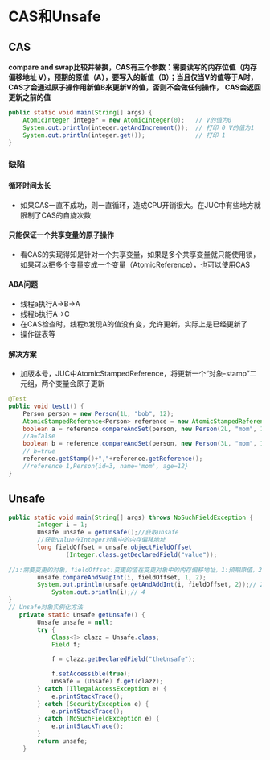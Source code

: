 # CAS和Unsafe

<a name="zxQzF"></a>
## CAS
**compare and swap比较并替换，CAS有三个参数：需要读写的内存位值（内存偏移地址 V），预期的原值（A），要写入的新值（B）；当且仅当V的值等于A时，CAS才会通过原子操作用新值B来更新V的值，否则不会做任何操作，** **CAS会返回更新之前的值**

```java
public static void main(String[] args) {
    AtomicInteger integer = new AtomicInteger(0);   // V的值为0
    System.out.println(integer.getAndIncrement());  // 打印 0 V的值为1
    System.out.println(integer.get());				// 打印 1
}
```

<a name="eTkPz"></a>
### 缺陷
<a name="pyIW0"></a>
#### 循环时间太长

- 如果CAS一直不成功，则一直循环，造成CPU开销很大。在JUC中有些地方就限制了CAS的自旋次数
<a name="orDYn"></a>
#### 只能保证一个共享变量的原子操作

- 看CAS的实现得知是针对一个共享变量，如果是多个共享变量就只能使用锁，如果可以把多个变量变成一个变量（AtomicReference），也可以使用CAS
<a name="sh6hE"></a>
#### ABA问题

- 线程a执行A->B->A
- 线程b执行A->C
- 在CAS检查时，线程b发现A的值没有变，允许更新，实际上是已经更新了
- 操作链表等
<a name="Ntrd6"></a>
#### 解决方案

- 加版本号，JUC中AtomicStampedReference，将更新一个“对象-stamp”二元组，两个变量会原子更新

```java
@Test
public void test1() {
   	Person person = new Person(1L, "bob", 12);
   	AtomicStampedReference<Person> reference = new AtomicStampedReference<>(person, 1);
	boolean a = reference.compareAndSet(person, new Person(2L, "mom", 12), 2, 1);
    //a=false
	boolean b = reference.compareAndSet(person, new Person(3L, "mom", 12), reference.getStamp(), 1);
	// b=true
	reference.getStamp()+","+reference.getReference();
    //reference 1,Person{id=3, name='mom', age=12}
}
```

<a name="dqRr2"></a>
## Unsafe

```java
public static void main(String[] args) throws NoSuchFieldException {
        Integer i = 1;
        Unsafe unsafe = getUnsafe();//获取unsafe
   		//获取value在Integer对象中的内存偏移地址
        long fieldOffset = unsafe.objectFieldOffset
                (Integer.class.getDeclaredField("value"));
 
//i:需要变更的对象，fieldOffset:变更的值在变更对象中的内存偏移地址，1:预期原值，2:要写入的新值
        unsafe.compareAndSwapInt(i, fieldOffset, 1, 2); 
        System.out.println(unsafe.getAndAddInt(i, fieldOffset, 2));// 2
  			System.out.println(i);// 4
}
// Unsafe对象实例化方法
   private static Unsafe getUnsafe() {
        Unsafe unsafe = null;
        try {
            Class<?> clazz = Unsafe.class;
            Field f;

            f = clazz.getDeclaredField("theUnsafe");

            f.setAccessible(true);
            unsafe = (Unsafe) f.get(clazz);
        } catch (IllegalAccessException e) {
            e.printStackTrace();
        } catch (SecurityException e) {
            e.printStackTrace();
        } catch (NoSuchFieldException e) {
            e.printStackTrace();
        }
        return unsafe;
    }
```

